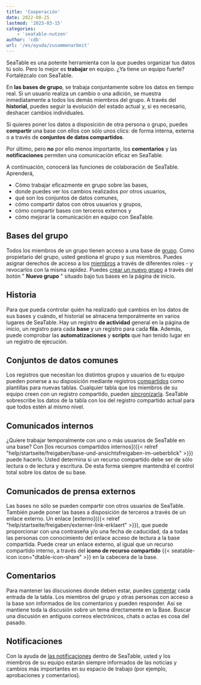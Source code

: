 ```yaml
---
title: 'Cooperación'
date: 2022-08-25
lastmod: '2023-03-15'
categories:
    - 'seatable-nutzen'
author: 'cdb'
url: '/es/ayuda/zusammenarbeit'
---
```


SeaTable es una potente herramienta con la que puedes organizar tus datos tú solo. Pero lo mejor es **trabajar** en equipo. ¿Ya tiene un equipo fuerte? Fortalézcalo con SeaTable.

En **las bases de grupo**, se trabaja conjuntamente sobre los datos en tiempo real. Si un usuario realiza un cambio o una adición, se muestra inmediatamente a todos los demás miembros del grupo. A través del **historial**, puedes seguir la evolución del estado actual y, si es necesario, deshacer cambios individuales.

Si quieres poner los datos a disposición de otra persona o grupo, puedes **compartir** una base con ellos con sólo unos clics: de forma interna, externa o a través de **conjuntos de datos compartidos**.

Por último, pero **no** por ello menos importante, los **comentarios** y las **notificaciones** permiten una comunicación eficaz en SeaTable.

A continuación, conocerá las funciones de colaboración de SeaTable. Aprenderá,

- Cómo trabajar eficazmente en grupo sobre las bases,
- donde puedes ver los cambios realizados por otros usuarios,
- qué son los conjuntos de datos comunes,
- cómo compartir datos con otros usuarios y grupos,
- cómo compartir bases con terceros externos y
- cómo mejorar la comunicación en equipo con SeaTable.

## Bases del grupo

Todos los miembros de un grupo tienen acceso a una base de [grupo](https://seatable.io/es/docs/arbeiten-mit-gruppen/einfuehrung-in-die-arbeit-mit-gruppen/). Como propietario del grupo, usted gestiona el grupo y sus miembros. Puedes asignar derechos de acceso a los [miembros](https://seatable.io/es/docs/arbeiten-mit-gruppen/gruppenmitglieder-und-ihre-berechtigungen/) a través de diferentes roles - y revocarlos con la misma rapidez. Puedes [crear un nuevo grupo](https://seatable.io/es/docs/arbeiten-mit-gruppen/eine-neue-gruppe-anlegen/) a través del botón " **Nuevo grupo** " situado bajo tus bases en la página de inicio.

## Historia

Para que pueda controlar quién ha realizado qué cambios en los datos de sus bases y cuándo, el historial se almacena temporalmente en varios lugares de SeaTable. Hay un registro **de actividad** general en la página de inicio, un registro para cada **base** y un registro para cada **fila**. Además, puede comprobar las **automatizaciones** y **scripts** que han tenido lugar en un registro de ejecución.

## Conjuntos de datos comunes

Los registros que necesitan los distintos grupos y usuarios de tu equipo pueden ponerse a su disposición mediante registros [compartidos](https://seatable.io/es/docs/gemeinsame-datensaetze/funktionsweise-von-gemeinsamen-datensaetzen/) como plantillas para nuevas tablas. Cualquier tabla que los miembros de su equipo creen con un registro compartido, pueden [sincronizarla](https://seatable.io/es/docs/gemeinsame-datensaetze/synchronisation-eines-gemeinsamen-datensatzes/). SeaTable sobrescribe los datos de la tabla con los del registro compartido actual para que todos estén al mismo nivel.

## Comunicados internos

¿Quiere trabajar temporalmente con uno o más usuarios de SeaTable en una base? Con [los recursos compartidos internos]({{< relref "help/startseite/freigaben/base-und-ansichtsfreigaben-im-ueberblick" >}}) puede hacerlo. Usted determina si un recurso compartido debe ser de sólo lectura o de lectura y escritura. De esta forma siempre mantendrá el control total sobre los datos de su base.

## Comunicados de prensa externos

Las bases no sólo se pueden compartir con otros usuarios de SeaTable. También puede poner las bases a disposición de terceros a través de un enlace externo. Un enlace [externo]({{< relref "help/startseite/freigaben/externer-link-erklaert" >}}), que puede proporcionar con una contraseña y/o una fecha de caducidad, da a todas las personas con conocimiento del enlace acceso de lectura a la base compartida. Puede crear un enlace externo, al igual que un recurso compartido interno, a través del **icono de recurso compartido** {{< seatable-icon icon="dtable-icon-share" >}} en la cabecera de la base.

## Comentarios

Para mantener las discusiones donde deben estar, puedes [comentar](https://seatable.io/es/docs/arbeiten-mit-zeilen/zeilen-kommentieren/) cada entrada de la tabla. Los miembros del grupo y otras personas con acceso a la base son informados de los comentarios y pueden responder. Así se mantiene toda la discusión sobre un tema directamente en la Base. Buscar una discusión en antiguos correos electrónicos, chats o actas es cosa del pasado.

## Notificaciones

Con la ayuda de [las notificaciones](https://seatable.io/es/docs/benachrichtigungen/sinn-und-zweck-von-benachrichtigungen-in-seatable/) dentro de SeaTable, usted y los miembros de su equipo estarán siempre informados de las noticias y cambios más importantes en su espacio de trabajo (por ejemplo, aprobaciones y comentarios).
